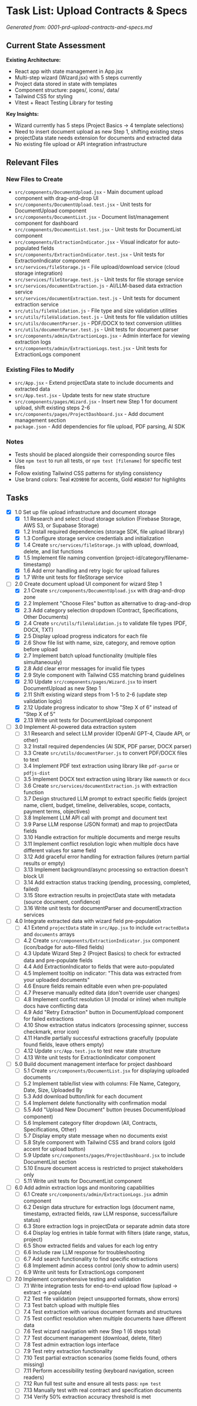 # Task List: Upload Contracts & Specs

_Generated from: 0001-prd-upload-contracts-and-specs.md_

## Current State Assessment

**Existing Architecture:**
- React app with state management in App.jsx
- Multi-step wizard (Wizard.jsx) with 5 steps currently
- Project data stored in state with templates
- Component structure: pages/, icons/, data/
- Tailwind CSS for styling
- Vitest + React Testing Library for testing

**Key Insights:**
- Wizard currently has 5 steps (Project Basics → 4 template selections)
- Need to insert document upload as new Step 1, shifting existing steps
- projectData state needs extension for documents and extracted data
- No existing file upload or API integration infrastructure

## Relevant Files

### New Files to Create
- `src/components/DocumentUpload.jsx` - Main document upload component with drag-and-drop UI
- `src/components/DocumentUpload.test.jsx` - Unit tests for DocumentUpload component
- `src/components/DocumentList.jsx` - Document list/management component for dashboard
- `src/components/DocumentList.test.jsx` - Unit tests for DocumentList component
- `src/components/ExtractionIndicator.jsx` - Visual indicator for auto-populated fields
- `src/components/ExtractionIndicator.test.jsx` - Unit tests for ExtractionIndicator component
- `src/services/fileStorage.js` - File upload/download service (cloud storage integration)
- `src/services/fileStorage.test.js` - Unit tests for file storage service
- `src/services/documentExtraction.js` - AI/LLM-based data extraction service
- `src/services/documentExtraction.test.js` - Unit tests for document extraction service
- `src/utils/fileValidation.js` - File type and size validation utilities
- `src/utils/fileValidation.test.js` - Unit tests for file validation utilities
- `src/utils/documentParser.js` - PDF/DOCX to text conversion utilities
- `src/utils/documentParser.test.js` - Unit tests for document parser
- `src/components/admin/ExtractionLogs.jsx` - Admin interface for viewing extraction logs
- `src/components/admin/ExtractionLogs.test.jsx` - Unit tests for ExtractionLogs component

### Existing Files to Modify
- `src/App.jsx` - Extend projectData state to include documents and extracted data
- `src/App.test.jsx` - Update tests for new state structure
- `src/components/pages/Wizard.jsx` - Insert new Step 1 for document upload, shift existing steps 2-6
- `src/components/pages/ProjectDashboard.jsx` - Add document management section
- `package.json` - Add dependencies for file upload, PDF parsing, AI SDK

### Notes
- Tests should be placed alongside their corresponding source files
- Use `npm test` to run all tests, or `npm test [filename]` for specific test files
- Follow existing Tailwind CSS patterns for styling consistency
- Use brand colors: Teal `#2D9B9B` for accents, Gold `#DBA507` for highlights

## Tasks

- [x] 1.0 Set up file upload infrastructure and document storage
  - [x] 1.1 Research and select cloud storage solution (Firebase Storage, AWS S3, or Supabase Storage)
  - [x] 1.2 Install required dependencies (storage SDK, file upload library)
  - [x] 1.3 Configure storage service credentials and initialization
  - [x] 1.4 Create `src/services/fileStorage.js` with upload, download, delete, and list functions
  - [x] 1.5 Implement file naming convention (project-id/category/filename-timestamp)
  - [x] 1.6 Add error handling and retry logic for upload failures
  - [x] 1.7 Write unit tests for fileStorage service

- [ ] 2.0 Create document upload UI component for wizard Step 1
  - [x] 2.1 Create `src/components/DocumentUpload.jsx` with drag-and-drop zone
  - [x] 2.2 Implement "Choose Files" button as alternative to drag-and-drop
  - [x] 2.3 Add category selection dropdown (Contract, Specifications, Other Documents)
  - [x] 2.4 Create `src/utils/fileValidation.js` to validate file types (PDF, DOCX, TXT)
  - [x] 2.5 Display upload progress indicators for each file
  - [x] 2.6 Show file list with name, size, category, and remove option before upload
  - [x] 2.7 Implement batch upload functionality (multiple files simultaneously)
  - [x] 2.8 Add clear error messages for invalid file types
  - [x] 2.9 Style component with Tailwind CSS matching brand guidelines
  - [x] 2.10 Update `src/components/pages/Wizard.jsx` to insert DocumentUpload as new Step 1
  - [x] 2.11 Shift existing wizard steps from 1-5 to 2-6 (update step validation logic)
  - [x] 2.12 Update progress indicator to show "Step X of 6" instead of "Step X of 5"
  - [x] 2.13 Write unit tests for DocumentUpload component

- [ ] 3.0 Implement AI-powered data extraction system
  - [ ] 3.1 Research and select LLM provider (OpenAI GPT-4, Claude API, or other)
  - [ ] 3.2 Install required dependencies (AI SDK, PDF parser, DOCX parser)
  - [ ] 3.3 Create `src/utils/documentParser.js` to convert PDF/DOCX files to text
  - [ ] 3.4 Implement PDF text extraction using library like `pdf-parse` or `pdfjs-dist`
  - [ ] 3.5 Implement DOCX text extraction using library like `mammoth` or `docx`
  - [ ] 3.6 Create `src/services/documentExtraction.js` with extraction function
  - [ ] 3.7 Design structured LLM prompt to extract specific fields (project name, client, budget, timeline, deliverables, scope, contacts, payment terms, objectives)
  - [ ] 3.8 Implement LLM API call with prompt and document text
  - [ ] 3.9 Parse LLM response (JSON format) and map to projectData fields
  - [ ] 3.10 Handle extraction for multiple documents and merge results
  - [ ] 3.11 Implement conflict resolution logic when multiple docs have different values for same field
  - [ ] 3.12 Add graceful error handling for extraction failures (return partial results or empty)
  - [ ] 3.13 Implement background/async processing so extraction doesn't block UI
  - [ ] 3.14 Add extraction status tracking (pending, processing, completed, failed)
  - [ ] 3.15 Store extraction results in projectData state with metadata (source document, confidence)
  - [ ] 3.16 Write unit tests for documentParser and documentExtraction services

- [ ] 4.0 Integrate extracted data with wizard field pre-population
  - [ ] 4.1 Extend `projectData` state in `src/App.jsx` to include `extractedData` and `documents` arrays
  - [ ] 4.2 Create `src/components/ExtractionIndicator.jsx` component (icon/badge for auto-filled fields)
  - [ ] 4.3 Update Wizard Step 2 (Project Basics) to check for extracted data and pre-populate fields
  - [ ] 4.4 Add ExtractionIndicator to fields that were auto-populated
  - [ ] 4.5 Implement tooltip on indicator: "This data was extracted from your uploaded documents"
  - [ ] 4.6 Ensure fields remain editable even when pre-populated
  - [ ] 4.7 Preserve manually edited data (don't override user changes)
  - [ ] 4.8 Implement conflict resolution UI (modal or inline) when multiple docs have conflicting data
  - [ ] 4.9 Add "Retry Extraction" button in DocumentUpload component for failed extractions
  - [ ] 4.10 Show extraction status indicators (processing spinner, success checkmark, error icon)
  - [ ] 4.11 Handle partially successful extractions gracefully (populate found fields, leave others empty)
  - [ ] 4.12 Update `src/App.test.jsx` to test new state structure
  - [ ] 4.13 Write unit tests for ExtractionIndicator component

- [ ] 5.0 Build document management interface for project dashboard
  - [ ] 5.1 Create `src/components/DocumentList.jsx` for displaying uploaded documents
  - [ ] 5.2 Implement table/list view with columns: File Name, Category, Date, Size, Uploaded By
  - [ ] 5.3 Add download button/link for each document
  - [ ] 5.4 Implement delete functionality with confirmation modal
  - [ ] 5.5 Add "Upload New Document" button (reuses DocumentUpload component)
  - [ ] 5.6 Implement category filter dropdown (All, Contracts, Specifications, Other)
  - [ ] 5.7 Display empty state message when no documents exist
  - [ ] 5.8 Style component with Tailwind CSS and brand colors (gold accent for upload button)
  - [ ] 5.9 Update `src/components/pages/ProjectDashboard.jsx` to include DocumentList section
  - [ ] 5.10 Ensure document access is restricted to project stakeholders only
  - [ ] 5.11 Write unit tests for DocumentList component

- [ ] 6.0 Add admin extraction logs and monitoring capabilities
  - [ ] 6.1 Create `src/components/admin/ExtractionLogs.jsx` admin component
  - [ ] 6.2 Design data structure for extraction logs (document name, timestamp, extracted fields, raw LLM response, success/failure status)
  - [ ] 6.3 Store extraction logs in projectData or separate admin data store
  - [ ] 6.4 Display log entries in table format with filters (date range, status, project)
  - [ ] 6.5 Show extracted fields and values for each log entry
  - [ ] 6.6 Include raw LLM response for troubleshooting
  - [ ] 6.7 Add search functionality to find specific extractions
  - [ ] 6.8 Implement admin access control (only show to admin users)
  - [ ] 6.9 Write unit tests for ExtractionLogs component

- [ ] 7.0 Implement comprehensive testing and validation
  - [ ] 7.1 Write integration tests for end-to-end upload flow (upload → extract → populate)
  - [ ] 7.2 Test file validation (reject unsupported formats, show errors)
  - [ ] 7.3 Test batch upload with multiple files
  - [ ] 7.4 Test extraction with various document formats and structures
  - [ ] 7.5 Test conflict resolution when multiple documents have different data
  - [ ] 7.6 Test wizard navigation with new Step 1 (6 steps total)
  - [ ] 7.7 Test document management (download, delete, filter)
  - [ ] 7.8 Test admin extraction logs interface
  - [ ] 7.9 Test retry extraction functionality
  - [ ] 7.10 Test partial extraction scenarios (some fields found, others missing)
  - [ ] 7.11 Perform accessibility testing (keyboard navigation, screen readers)
  - [ ] 7.12 Run full test suite and ensure all tests pass: `npm test`
  - [ ] 7.13 Manually test with real contract and specification documents
  - [ ] 7.14 Verify 50% extraction accuracy threshold is met
